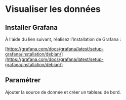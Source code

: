 # Visualiser les données

## Installer Grafana

À l'aide du lien suivant, réalisez l'installation de Grafana :

[https://grafana.com/docs/grafana/latest/setup-grafana/installation/debian/](https://grafana.com/docs/grafana/latest/setup-grafana/installation/debian/)

## Paramétrer 

Ajouter la source de donnée et créer un tableau de bord.
